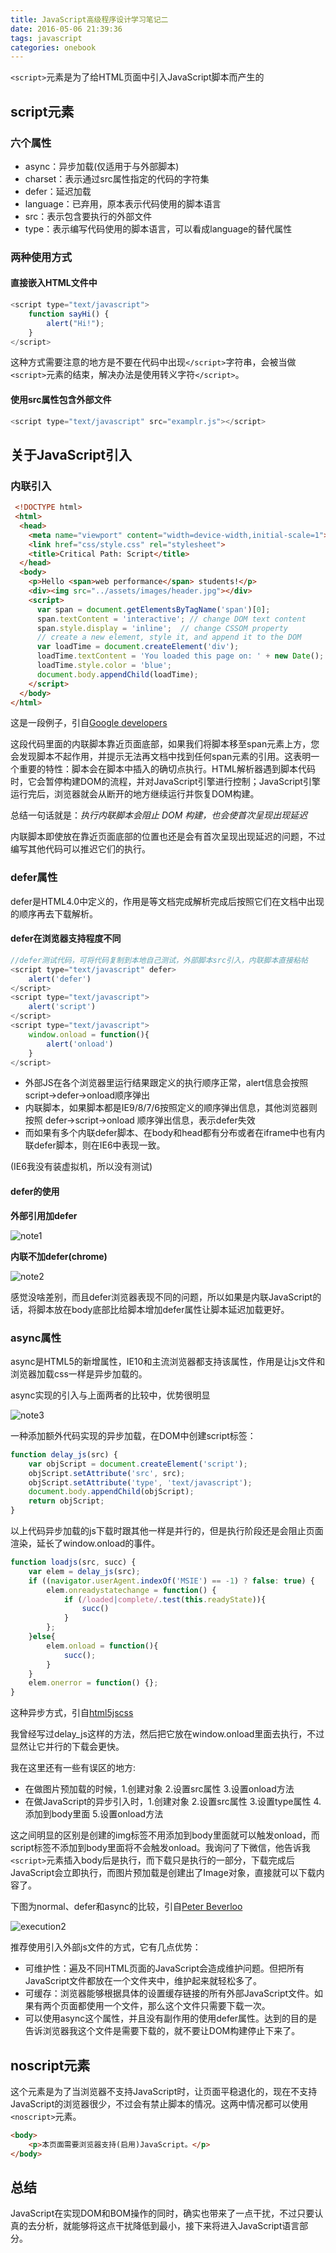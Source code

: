 ```yaml
---
title: JavaScript高级程序设计学习笔记二
date: 2016-05-06 21:39:36
tags: javascript
categories: onebook
---
```


`<script>`元素是为了给HTML页面中引入JavaScript脚本而产生的

<!--more-->

## script元素

### 六个属性

* async：异步加载(仅适用于与外部脚本)
* charset：表示通过src属性指定的代码的字符集
* defer：延迟加载
* language：已弃用，原本表示代码使用的脚本语言
* src：表示包含要执行的外部文件
* type：表示编写代码使用的脚本语言，可以看成language的替代属性

### 两种使用方式

#### 直接嵌入HTML文件中

```javascript
<script type="text/javascript">
	function sayHi() {
		alert("Hi!");
	}
</script>
```

这种方式需要注意的地方是不要在代码中出现`</script>`字符串，会被当做
`<script>`元素的结束，解决办法是使用转义字符`</script>`。

#### 使用src属性包含外部文件

```javascript
<script type="text/javascript" src="examplr.js"></script>
```

## 关于JavaScript引入

### 内联引入

```html
 <!DOCTYPE html>
 <html>
  <head>
    <meta name="viewport" content="width=device-width,initial-scale=1">
    <link href="css/style.css" rel="stylesheet">
    <title>Critical Path: Script</title>
  </head>
  <body>
    <p>Hello <span>web performance</span> students!</p>
    <div><img src="../assets/images/header.jpg"></div>
    <script>
      var span = document.getElementsByTagName('span')[0];
      span.textContent = 'interactive'; // change DOM text content
      span.style.display = 'inline';  // change CSSOM property
      // create a new element, style it, and append it to the DOM
      var loadTime = document.createElement('div');
      loadTime.textContent = 'You loaded this page on: ' + new Date();
      loadTime.style.color = 'blue';
      document.body.appendChild(loadTime);
    </script>
  </body>
</html>
```

这是一段例子，引自[Google developers](http://developers.guge.io/web/fundamentals/performance/critical-rendering-path/adding-interactivity-with-javascript?hl=zh-cn)

这段代码里面的内联脚本靠近页面底部，如果我们将脚本移至span元素上方，您会发现脚本不起作用，并提示无法再文档中找到任何span元素的引用。这表明一个重要的特性：脚本会在脚本中插入的确切点执行。HTML解析器遇到脚本代码时，它会暂停构建DOM的流程，并对JavaScript引擎进行控制；JavaScript引擎运行完后，浏览器就会从断开的地方继续运行并恢复DOM构建。

总结一句话就是：*执行内联脚本会阻止 DOM 构建，也会使首次呈现出现延迟*

内联脚本即使放在靠近页面底部的位置也还是会有首次呈现出现延迟的问题，不过编写其他代码可以推迟它们的执行。

### defer属性

defer是HTML4.0中定义的，作用是等文档完成解析完成后按照它们在文档中出现的顺序再去下载解析。

#### defer在浏览器支持程度不同

```javascript
//defer测试代码，可将代码复制到本地自己测试，外部脚本src引入，内联脚本直接粘帖
<script type="text/javascript" defer>
    alert('defer')
</script>
<script type="text/javascript">
    alert('script')
</script>
<script type="text/javascript">
    window.onload = function(){
        alert('onload')
    }
</script>
```

* 外部JS在各个浏览器里运行结果跟定义的执行顺序正常，alert信息会按照 script->defer->onload顺序弹出
* 内联脚本，如果脚本都是IE9/8/7/6按照定义的顺序弹出信息，其他浏览器则按照 defer->script->onload 顺序弹出信息，表示defer失效
* 而如果有多个内联defer脚本、在body和head都有分布或者在iframe中也有内联defer脚本，则在IE6中表现一致。

(IE6我没有装虚拟机，所以没有测试)

#### defer的使用

__外部引用加defer__

![note1](http://7xir4w.com1.z0.glb.clouddn.com/blog/images/note1.png)

__内联不加defer(chrome)__

![note2](http://7xir4w.com1.z0.glb.clouddn.com/blog/images/note2.png)

感觉没啥差别，而且defer浏览器表现不同的问题，所以如果是内联JavaScript的话，将脚本放在body底部比给脚本增加defer属性让脚本延迟加载更好。

### async属性

async是HTML5的新增属性，IE10和主流浏览器都支持该属性，作用是让js文件和浏览器加载css一样是异步加载的。

async实现的引入与上面两者的比较中，优势很明显

![note3](http://7xir4w.com1.z0.glb.clouddn.com/blog/images/note3.png)

一种添加额外代码实现的异步加载，在DOM中创建script标签：

```javascript
function delay_js(src) {
	var objScript = document.createElement('script');
	objScript.setAttribute('src', src);
	objScript.setAttribute('type', 'text/javascript');
	document.body.appendChild(objScript);
	return objScript;
}
```

以上代码异步加载的js下载时跟其他一样是并行的，但是执行阶段还是会阻止页面渲染，延长了window.onload的事件。

```javascript
function loadjs(src, succ) {
    var elem = delay_js(src);
    if ((navigator.userAgent.indexOf('MSIE') == -1) ? false: true) {
        elem.onreadystatechange = function() {
            if (/loaded|complete/.test(this.readyState)){
                succ()
            }
        };
    }else{
        elem.onload = function(){
            succ();
        }
    }
    elem.onerror = function() {};
}
```

这种异步方式，引自[html5jscss](http://www.html5jscss.com/js_async.html)

我曾经写过delay\_js这样的方法，然后把它放在window.onload里面去执行，不过显然让它并行的下载会更快。

我在这里还有一些有误区的地方:

* 在做图片预加载的时候，1.创建对象 2.设置src属性 3.设置onload方法
* 在做JavaScript的异步引入时，1.创建对象 2.设置src属性 3.设置type属性 4.添加到body里面 5.设置onload方法

这之间明显的区别是创建的img标签不用添加到body里面就可以触发onload，而script标签不添加到body里面将不会触发onload。我询问了下微信，他告诉我`<script>`元素插入body后是执行，而下载只是执行的一部分，下载完成后JavaScript会立即执行，而图片预加载是创建出了Image对象，直接就可以下载内容了。

下图为normal、defer和async的比较，引自[Peter Beverloo](http://peter.sh/experiments/asynchronous-and-deferred-javascript-execution-explained/)

![execution2](http://7xir4w.com1.z0.glb.clouddn.com/blog/images/execution2.jpg)

推荐使用引入外部js文件的方式，它有几点优势：

* 可维护性：遍及不同HTML页面的JavaScript会造成维护问题。但把所有JavaScript文件都放在一个文件夹中，维护起来就轻松多了。
* 可缓存：浏览器能够根据具体的设置缓存链接的所有外部JavaScript文件。如果有两个页面都使用一个文件，那么这个文件只需要下载一次。
* 可以使用async这个属性，并且没有副作用的使用defer属性。达到的目的是告诉浏览器我这个文件是需要下载的，就不要让DOM构建停止下来了。

## noscript元素

这个元素是为了当浏览器不支持JavaScript时，让页面平稳退化的，现在不支持JavaScript的浏览器很少，不过会有禁止脚本的情况。这两中情况都可以使用`<noscript>`元素。

```html
<body>
	<p>本页面需要浏览器支持(启用)JavaScript。</p>
</body>
```

## 总结

JavaScript在实现DOM和BOM操作的同时，确实也带来了一点干扰，不过只要认真的去分析，就能够将这点干扰降低到最小，接下来将进入JavaScript语言部分。